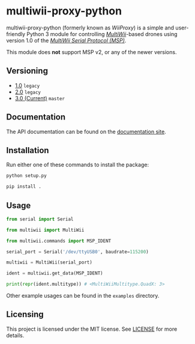 # multiwii-proxy-python

multiwii-proxy-python (formerly known as _WiiProxy_) is a simple and user-friendly Python 3 module for controlling [_MultiWii_](https://github.com/multiwii/multiwii-firmware)-based drones using version 1.0 of the [_MultiWii Serial Protocol (MSP)_](http://www.multiwii.com/wiki/index.php?title=Multiwii_Serial_Protocol).

This module does **not** support MSP v2, or any of the newer versions.

## Versioning

* [1.0](https://github.com/BluDay/multiwii-proxy-python/tree/legacy/v1) `legacy`
* [2.0](https://github.com/BluDay/multiwii-proxy-python/tree/legacy/v2) `legacy`
* [3.0 (Current)](https://github.com/BluDay/multiwii-proxy-python) `master`

## Documentation

The API documentation can be found on the [documentation site](https://bluday.github.io/multiwii-proxy-python/).

## Installation

Run either one of these commands to install the package:

```sh
python setup.py

pip install .
```

## Usage

```python
from serial import Serial

from multiwii import MultiWii

from multiwii.commands import MSP_IDENT

serial_port = Serial('/dev/ttyUSB0', baudrate=115200)

multiwii = MultiWii(serial_port)

ident = multiwii.get_data(MSP_IDENT)

print(repr(ident.multitype)) # <MultiWiiMultitype.QuadX: 3>
```

Other example usages can be found in the `examples` directory.

## Licensing

This project is licensed under the MIT license. See [LICENSE](https://github.com/BluDay/multiwii-proxy-python/blob/master/LICENSE) for more details.
